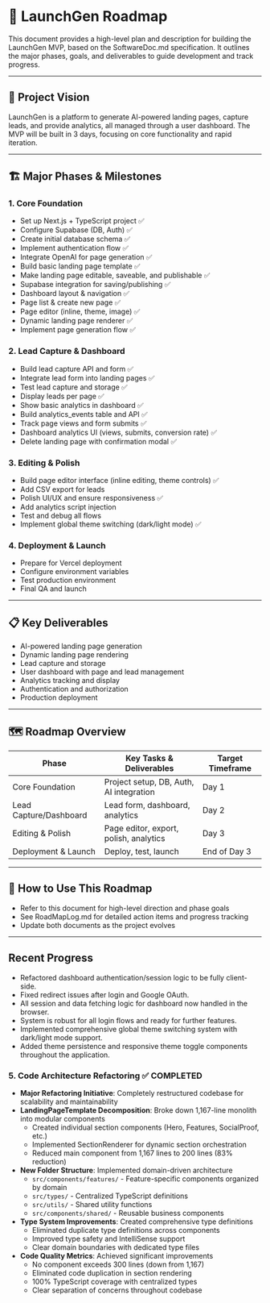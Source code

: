 # 🚀 LaunchGen Roadmap

This document provides a high-level plan and description for building the LaunchGen MVP, based on the SoftwareDoc.md specification. It outlines the major phases, goals, and deliverables to guide development and track progress.

---

## 🎯 Project Vision

LaunchGen is a platform to generate AI-powered landing pages, capture leads, and provide analytics, all managed through a user dashboard. The MVP will be built in 3 days, focusing on core functionality and rapid iteration.

---

## 🏗️ Major Phases & Milestones

### 1. Core Foundation
- Set up Next.js + TypeScript project ✅
- Configure Supabase (DB, Auth) ✅
- Create initial database schema ✅
- Implement authentication flow ✅
- Integrate OpenAI for page generation ✅
- Build basic landing page template ✅
- Make landing page editable, saveable, and publishable ✅
- Supabase integration for saving/publishing ✅
- Dashboard layout & navigation ✅
- Page list & create new page ✅
- Page editor (inline, theme, image) ✅
- Dynamic landing page renderer ✅
- Implement page generation flow ✅

### 2. Lead Capture & Dashboard
- Build lead capture API and form ✅
- Integrate lead form into landing pages ✅
- Test lead capture and storage ✅
- Display leads per page ✅
- Show basic analytics in dashboard ✅
- Build analytics_events table and API ✅
- Track page views and form submits ✅
- Dashboard analytics UI (views, submits, conversion rate) ✅
- Delete landing page with confirmation modal ✅

### 3. Editing & Polish
- Build page editor interface (inline editing, theme controls) ✅
- Add CSV export for leads
- Polish UI/UX and ensure responsiveness ✅
- Add analytics script injection
- Test and debug all flows
- Implement global theme switching (dark/light mode) ✅

### 4. Deployment & Launch
- Prepare for Vercel deployment
- Configure environment variables
- Test production environment
- Final QA and launch

---

## 📋 Key Deliverables
- AI-powered landing page generation
- Dynamic landing page rendering
- Lead capture and storage
- User dashboard with page and lead management
- Analytics tracking and display
- Authentication and authorization
- Production deployment

---

## 🗺️ Roadmap Overview

| Phase                | Key Tasks & Deliverables                | Target Timeframe |
|----------------------|-----------------------------------------|------------------|
| Core Foundation      | Project setup, DB, Auth, AI integration | Day 1            |
| Lead Capture/Dashboard| Lead form, dashboard, analytics         | Day 2            |
| Editing & Polish     | Page editor, export, polish, analytics  | Day 3            |
| Deployment & Launch  | Deploy, test, launch                    | End of Day 3     |

---

## 🔄 How to Use This Roadmap
- Refer to this document for high-level direction and phase goals
- See RoadMapLog.md for detailed action items and progress tracking
- Update both documents as the project evolves

---

## Recent Progress
- Refactored dashboard authentication/session logic to be fully client-side.
- Fixed redirect issues after login and Google OAuth.
- All session and data fetching logic for dashboard now handled in the browser.
- System is robust for all login flows and ready for further features.
- Implemented comprehensive global theme switching system with dark/light mode support.
- Added theme persistence and responsive theme toggle components throughout the application.

### 5. Code Architecture Refactoring ✅ COMPLETED
- **Major Refactoring Initiative**: Completely restructured codebase for scalability and maintainability
- **LandingPageTemplate Decomposition**: Broke down 1,167-line monolith into modular components
  - Created individual section components (Hero, Features, SocialProof, etc.)
  - Implemented SectionRenderer for dynamic section orchestration
  - Reduced main component from 1,167 lines to 200 lines (83% reduction)
- **New Folder Structure**: Implemented domain-driven architecture
  - `src/components/features/` - Feature-specific components organized by domain
  - `src/types/` - Centralized TypeScript definitions
  - `src/utils/` - Shared utility functions
  - `src/components/shared/` - Reusable business components
- **Type System Improvements**: Created comprehensive type definitions
  - Eliminated duplicate type definitions across components
  - Improved type safety and IntelliSense support
  - Clear domain boundaries with dedicated type files
- **Code Quality Metrics**: Achieved significant improvements
  - No component exceeds 300 lines (down from 1,167)
  - Eliminated code duplication in section rendering
  - 100% TypeScript coverage with centralized types
  - Clear separation of concerns throughout codebase 